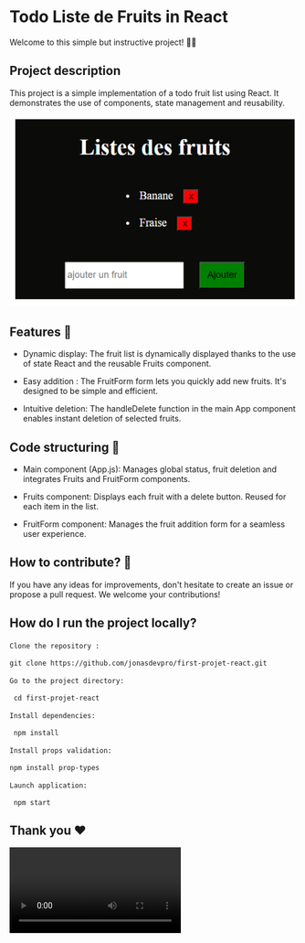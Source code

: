 # Todo Liste de Fruits in React

Welcome to this simple but instructive project! 🍎🍌

## Project description

This project is a simple implementation of a todo fruit list using React. It demonstrates the use of components, state management and reusability.

![alt text](<src/assets/Screenshot 2024-02-19 022212.png>)

## Features 🙈

- Dynamic display:
  The fruit list is dynamically displayed thanks to the use of state React and the reusable Fruits component.

- Easy addition :
  The FruitForm form lets you quickly add new fruits. It's designed to be simple and efficient.

- Intuitive deletion:
  The handleDelete function in the main App component enables instant deletion of selected fruits.

## Code structuring 🫥

- Main component (App.js): Manages global status, fruit deletion and integrates Fruits and FruitForm components.

- Fruits component: Displays each fruit with a delete button. Reused for each item in the list.

- FruitForm component: Manages the fruit addition form for a seamless user experience.

## How to contribute? 🤔

If you have any ideas for improvements, don't hesitate to create an issue or propose a pull request. We welcome your contributions!

## How do I run the project locally?

`Clone the repository :`

    git clone https://github.com/jonasdevpro/first-projet-react.git

`Go to the project directory:`

     cd first-projet-react

`Install dependencies:`

     npm install

`Install props validation:`

    npm install prop-types

`Launch application:`

     npm start

## Thank you ❤️

<video controls src="src/assets/presenation_projet_fruit.mp4" title="Title"></video>
